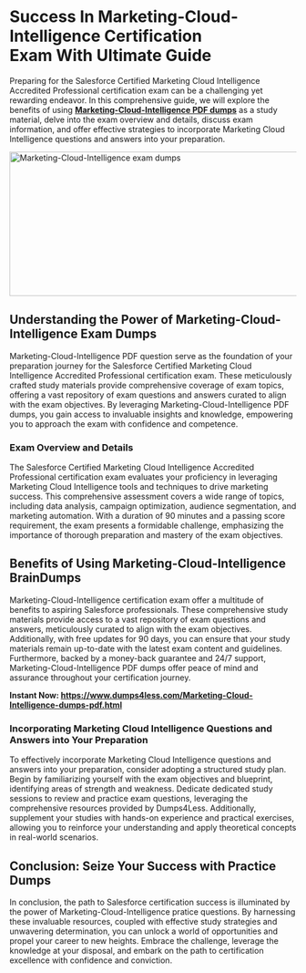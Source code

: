 <h1><strong>Success In Marketing-Cloud-Intelligence Certification Exam&nbsp;With&nbsp;Ultimate Guide</strong></h1>
<p>Preparing for the Salesforce Certified Marketing Cloud Intelligence Accredited Professional certification exam can be a challenging yet rewarding endeavor. In this comprehensive guide, we will explore the benefits of using <a href="https://www.dumps4less.com/Marketing-Cloud-Intelligence-dumps-pdf.html"><strong>Marketing-Cloud-Intelligence PDF dumps</strong></a> as a study material, delve into the exam overview and details, discuss exam information, and offer effective strategies to incorporate Marketing Cloud Intelligence questions and answers into your preparation.</p>
<p><a href="https://www.dumps4less.com/Marketing-Cloud-Intelligence-dumps-pdf.html"><img src="https://i.ibb.co/X5n2HkL/image.png" alt="Marketing-Cloud-Intelligence exam dumps" width="760" height="253" /></a></p>
<h2><strong>Understanding the Power of Marketing-Cloud-Intelligence&nbsp;Exam Dumps</strong></h2>
<p>Marketing-Cloud-Intelligence PDF&nbsp;question serve as the foundation of your preparation journey for the Salesforce Certified Marketing Cloud Intelligence Accredited Professional certification exam. These meticulously crafted study materials provide comprehensive coverage of exam topics, offering a vast repository of exam questions and answers curated to align with the exam objectives. By leveraging Marketing-Cloud-Intelligence PDF dumps, you gain access to invaluable insights and knowledge, empowering you to approach the exam with confidence and competence.</p>
<h3><strong>Exam Overview and Details</strong></h3>
<p>The Salesforce Certified Marketing Cloud Intelligence Accredited Professional certification exam evaluates your proficiency in leveraging Marketing Cloud Intelligence tools and techniques to drive marketing success. This comprehensive assessment covers a wide range of topics, including data analysis, campaign optimization, audience segmentation, and marketing automation. With a duration of 90 minutes and a passing score requirement, the exam presents a formidable challenge, emphasizing the importance of thorough preparation and mastery of the exam objectives.</p>
<h2><strong>Benefits of Using Marketing-Cloud-Intelligence BrainDumps</strong></h2>
<p>Marketing-Cloud-Intelligence certification exam&nbsp;offer a multitude of benefits to aspiring Salesforce professionals. These comprehensive study materials provide access to a vast repository of exam questions and answers, meticulously curated to align with the exam objectives. Additionally, with free updates for 90 days, you can ensure that your study materials remain up-to-date with the latest exam content and guidelines. Furthermore, backed by a money-back guarantee and 24/7 support, Marketing-Cloud-Intelligence PDF dumps offer peace of mind and assurance throughout your certification journey.</p>
<p><strong>Instant Now: <a href="https://www.dumps4less.com/Marketing-Cloud-Intelligence-dumps-pdf.html">https://www.dumps4less.com/Marketing-Cloud-Intelligence-dumps-pdf.html</a></strong></p>
<h3><strong>Incorporating Marketing Cloud Intelligence Questions and Answers into Your Preparation</strong></h3>
<p>To effectively incorporate Marketing Cloud Intelligence questions and answers into your preparation, consider adopting a structured study plan. Begin by familiarizing yourself with the exam objectives and blueprint, identifying areas of strength and weakness. Dedicate dedicated study sessions to review and practice exam questions, leveraging the comprehensive resources provided by Dumps4Less. Additionally, supplement your studies with hands-on experience and practical exercises, allowing you to reinforce your understanding and apply theoretical concepts in real-world scenarios.</p>
<h2><strong>Conclusion: Seize Your Success with&nbsp;Practice Dumps</strong></h2>
<p>In conclusion, the path to Salesforce certification success is illuminated by the power of Marketing-Cloud-Intelligence pratice questions. By harnessing these invaluable resources, coupled with effective study strategies and unwavering determination, you can unlock a world of opportunities and propel your career to new heights. Embrace the challenge, leverage the knowledge at your disposal, and embark on the path to certification excellence with confidence and conviction.</p>
